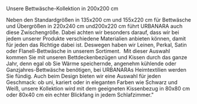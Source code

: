 Unsere Bettwäsche-Kollektion in 200x200 cm

Neben den Standardgrößen in 135x200 cm und 155x220 cm für Bettwäsche und Übergrößen in 220x240 cm und200x220 cm führt URBANARA auch diese Zwischengröße. Dabei achten wir besonders darauf, dass wir bei jedem unserer Produkte verschiedene Materialien anbieten können, damit für jeden das Richtige dabei ist. Deswegen haben wir Leinen, Perkal, Satin oder Flanell-Bettwäsche in unserem Sortiment.  Mit dieser Auswahl kommen Sie mit unseren Bettdeckenbezügen und Kissen durch das ganze Jahr, denn egal ob Sie Wärme speichernde, angenehm kühlende oder Ganzjahres-Bettwäsche benötigen, bei URBANARAs Heimtextilien werden Sie fündig. Auch beim Design bieten wir eine Auswahl für jeden Geschmack: ob uni, kariert oder in eleganten Farben wie Schwarz und Weiß, unsere Kollektion wird mit dem geeigneten Kissenbezug in 80x80 cm oder 80x40 cm ein echter Blickfang in jedem Schlafzimmer."
